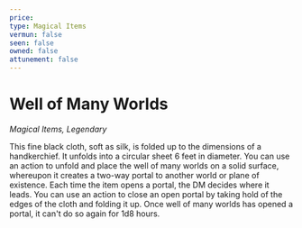 ```yaml
---
price: 
type: Magical Items
vermun: false
seen: false
owned: false
attunement: false
---
```

# Well of Many Worlds

*Magical Items, Legendary*

This fine black cloth, soft as silk, is folded up to the dimensions of a handkerchief. It unfolds into a circular sheet 6 feet in diameter. You can use an action to unfold and place the well of many worlds on a solid surface, whereupon it creates a two-way portal to another world or plane of existence. Each time the item opens a portal, the DM decides where it leads. You can use an action to close an open portal by taking hold of the edges of the cloth and folding it up. Once well of many worlds has opened a portal, it can't do so again for 1d8 hours.